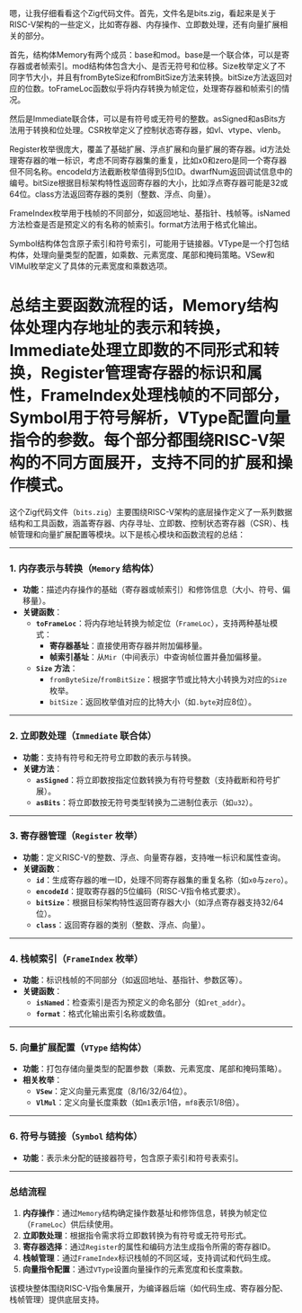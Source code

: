 嗯，让我仔细看看这个Zig代码文件。首先，文件名是bits.zig，看起来是关于RISC-V架构的一些定义，比如寄存器、内存操作、立即数处理，还有向量扩展相关的部分。

首先，结构体Memory有两个成员：base和mod。base是一个联合体，可以是寄存器或者帧索引。mod结构体包含大小、是否无符号和位移。Size枚举定义了不同字节大小，并且有fromByteSize和fromBitSize方法来转换。bitSize方法返回对应的位数。toFrameLoc函数似乎将内存转换为帧定位，处理寄存器和帧索引的情况。

然后是Immediate联合体，可以是有符号或无符号的整数。asSigned和asBits方法用于转换和位处理。CSR枚举定义了控制状态寄存器，如vl、vtype、vlenb。

Register枚举很庞大，覆盖了基础扩展、浮点扩展和向量扩展的寄存器。id方法处理寄存器的唯一标识，考虑不同寄存器集的重复，比如x0和zero是同一个寄存器但不同名称。encodeId方法截断枚举值得到5位ID。dwarfNum返回调试信息中的编号。bitSize根据目标架构特性返回寄存器的大小，比如浮点寄存器可能是32或64位。class方法返回寄存器的类别（整数、浮点、向量）。

FrameIndex枚举用于栈帧的不同部分，如返回地址、基指针、栈帧等。isNamed方法检查是否是预定义的有名称的帧索引。format方法用于格式化输出。

Symbol结构体包含原子索引和符号索引，可能用于链接器。VType是一个打包结构体，处理向量类型的配置，如乘数、元素宽度、尾部和掩码策略。VSew和VlMul枚举定义了具体的元素宽度和乘数选项。

总结主要函数流程的话，Memory结构体处理内存地址的表示和转换，Immediate处理立即数的不同形式和转换，Register管理寄存器的标识和属性，FrameIndex处理栈帧的不同部分，Symbol用于符号解析，VType配置向量指令的参数。每个部分都围绕RISC-V架构的不同方面展开，支持不同的扩展和操作模式。
================================================
这个Zig代码文件（`bits.zig`）主要围绕RISC-V架构的底层操作定义了一系列数据结构和工具函数，涵盖寄存器、内存寻址、立即数、控制状态寄存器（CSR）、栈帧管理和向量扩展配置等模块。以下是核心模块和函数流程的总结：

---

### **1. 内存表示与转换（`Memory` 结构体）**
- **功能**：描述内存操作的基础（寄存器或帧索引）和修饰信息（大小、符号、偏移量）。
- **关键函数**：
  - **`toFrameLoc`**：将内存地址转换为帧定位（`FrameLoc`），支持两种基址模式：
    - **寄存器基址**：直接使用寄存器并附加偏移量。
    - **帧索引基址**：从`Mir`（中间表示）中查询帧位置并叠加偏移量。
  - **`Size` 方法**：
    - `fromByteSize`/`fromBitSize`：根据字节或比特大小转换为对应的`Size`枚举。
    - `bitSize`：返回枚举值对应的比特大小（如`.byte`对应8位）。

---

### **2. 立即数处理（`Immediate` 联合体）**
- **功能**：支持有符号和无符号立即数的表示与转换。
- **关键方法**：
  - **`asSigned`**：将立即数按指定位数转换为有符号整数（支持截断和符号扩展）。
  - **`asBits`**：将立即数按无符号类型转换为二进制位表示（如`u32`）。

---

### **3. 寄存器管理（`Register` 枚举）**
- **功能**：定义RISC-V的整数、浮点、向量寄存器，支持唯一标识和属性查询。
- **关键函数**：
  - **`id`**：生成寄存器的唯一ID，处理不同寄存器集的重复名称（如`x0`与`zero`）。
  - **`encodeId`**：提取寄存器的5位编码（RISC-V指令格式要求）。
  - **`bitSize`**：根据目标架构特性返回寄存器大小（如浮点寄存器支持32/64位）。
  - **`class`**：返回寄存器的类别（整数、浮点、向量）。

---

### **4. 栈帧索引（`FrameIndex` 枚举）**
- **功能**：标识栈帧的不同部分（如返回地址、基指针、参数区等）。
- **关键函数**：
  - **`isNamed`**：检查索引是否为预定义的命名部分（如`ret_addr`）。
  - **`format`**：格式化输出索引名称或数值。

---

### **5. 向量扩展配置（`VType` 结构体）**
- **功能**：打包存储向量类型的配置参数（乘数、元素宽度、尾部和掩码策略）。
- **相关枚举**：
  - **`VSew`**：定义向量元素宽度（8/16/32/64位）。
  - **`VlMul`**：定义向量长度乘数（如`m1`表示1倍，`mf8`表示1/8倍）。

---

### **6. 符号与链接（`Symbol` 结构体）**
- **功能**：表示未分配的链接器符号，包含原子索引和符号表索引。

---

### **总结流程**
1. **内存操作**：通过`Memory`结构确定操作数基址和修饰信息，转换为帧定位（`FrameLoc`）供后续使用。
2. **立即数处理**：根据指令需求将立即数转换为有符号或无符号形式。
3. **寄存器选择**：通过`Register`的属性和编码方法生成指令所需的寄存器ID。
4. **栈帧管理**：通过`FrameIndex`标识栈帧的不同区域，支持调试和代码生成。
5. **向量指令配置**：通过`VType`设置向量操作的元素宽度和长度乘数。

该模块整体围绕RISC-V指令集展开，为编译器后端（如代码生成、寄存器分配、栈帧管理）提供底层支持。